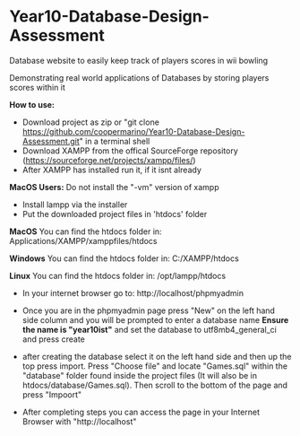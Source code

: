 # Year10-Database-Design-Assessment

Database website to easily keep track of players scores in wii bowling

Demonstrating real world applications of Databases by storing players scores within it

**How to use:**

- Download project as zip or "git clone https://github.com/coopermarino/Year10-Database-Design-Assessment.git" in a terminal shell
- Download XAMPP from the offical SourceForge repository (https://sourceforge.net/projects/xampp/files/)
- After XAMPP has installed run it, if it isnt already

**MacOS Users:**
Do not install the "-vm" version of xampp

- Install lampp via the installer
- Put the downloaded project files in 'htdocs' folder

**MacOS**
You can find the htdocs folder in:
  Applications/XAMPP/xamppfiles/htdocs
  
**Windows**
You can find the htdocs folder in:
  C:/XAMPP/htdocs
  
**Linux**
You can find the htdocs folder in:
  /opt/lampp/htdocs


- In your internet browser go to:
  http://localhost/phpmyadmin
  
- Once you are in the phpmyadmin page press "New" on the left hand side column and you will be prompted to enter a database name **Ensure the name is "year10ist"** and set the database to utf8mb4_general_ci and press create

- after creating the database select it on the left hand side and then up the top press import. Press "Choose file" and locate "Games.sql" within the "database" folder found inside the project files (It will also be in htdocs/database/Games.sql). Then scroll to the bottom of the page and press "Impoort"

- After completing steps you can access the page in your Internet Browser with "http://localhost"
